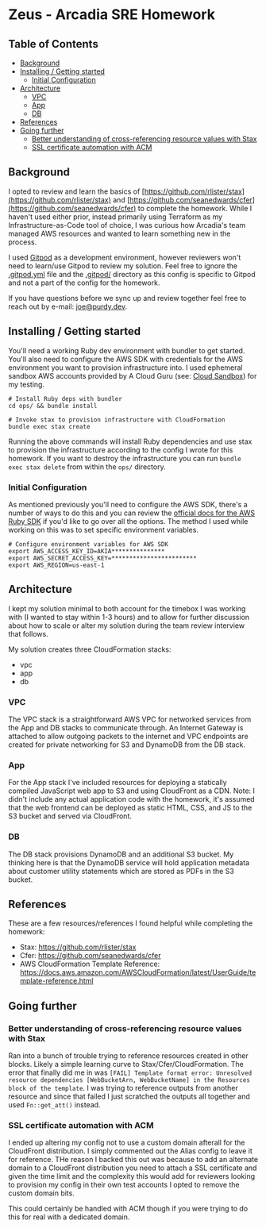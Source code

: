 # Zeus - Arcadia SRE Homework <!-- omit from toc -->

## Table of Contents <!-- omit from toc -->

- [Background](#background)
- [Installing / Getting started](#installing--getting-started)
  - [Initial Configuration](#initial-configuration)
- [Architecture](#architecture)
  - [VPC](#vpc)
  - [App](#app)
  - [DB](#db)
- [References](#references)
- [Going further](#going-further)
  - [Better understanding of cross-referencing resource values with Stax](#better-understanding-of-cross-referencing-resource-values-with-stax)
  - [SSL certificate automation with ACM](#ssl-certificate-automation-with-acm)

## Background

I opted to review and learn the basics of [https://github.com/rlister/stax](https://github.com/rlister/stax) and [https://github.com/seanedwards/cfer](https://github.com/seanedwards/cfer) to complete the homework. While I haven't used either prior, instead primarily using Terraform as my Infrastructure-as-Code tool of choice, I was curious how Arcadia's team managed AWS resources and wanted to learn something new in the process.

I used [Gitpod](https://www.gitpod.io/) as a development environment, however reviewers won't need to learn/use Gitpod to review my solution. Feel free to ignore the [.gitpod.yml](.gitpod.yml) file and the [.gitpod/](.gitpod/) directory as this config is specific to Gitpod and not a part of the config for the homework.

If you have questions before we sync up and review together feel free to reach out by e-mail: [joe@purdy.dev](mailto:joe@purdy.dev). 

## Installing / Getting started

You'll need a working Ruby dev environment with bundler to get started. You'll also need to configure the AWS SDK with credentials for the AWS environment you want to provision infrastructure into. I used ephemeral sandbox AWS accounts provided by A Cloud Guru (see: [Cloud Sandbox](https://acloudguru.com/platform/cloud-sandbox-playgrounds)) for my testing.

```shell
# Install Ruby deps with bundler
cd ops/ && bundle install

# Invoke stax to provision infrastructure with CloudFormation
bundle exec stax create
```

Running the above commands will install Ruby dependencies and use stax to provision the infrastructure according to the config I wrote for this homework. If you want to destroy the infrastructure you can run `bundle exec stax delete` from within the `ops/` directory.

### Initial Configuration

As mentioned previously you'll need to configure the AWS SDK, there's a number of ways to do this and you can review the [official docs for the AWS Ruby SDK](https://docs.aws.amazon.com/sdk-for-ruby/v3/developer-guide/setup-config.html) if you'd like to go over all the options. The method I used while working on this was to set specific environment variables.

```shell
# Configure environment variables for AWS SDK
export AWS_ACCESS_KEY_ID=AKIA***************
export AWS_SECRET_ACCESS_KEY=************************
export AWS_REGION=us-east-1
```

## Architecture

I kept my solution minimal to both account for the timebox I was working with (I wanted to stay within 1-3 hours) and to allow for further discussion about how to scale or alter my solution during the team review interview that follows.

My solution creates three CloudFormation stacks:
- vpc
- app
- db

### VPC

The VPC stack is a straightforward AWS VPC for networked services from the App and DB stacks to communicate through. An Internet Gateway is attached to allow outgoing packets to the internet and VPC endpoints are created for private networking for S3 and DynamoDB from the DB stack.

### App

For the App stack I've included resources for deploying a statically compiled JavaScript web app to S3 and using CloudFront as a CDN. Note: I didn't include any actual application code with the homework, it's assumed that the web frontend can be deployed as static HTML, CSS, and JS to the S3 bucket and served via CloudFront.

### DB

The DB stack provisions DynamoDB and an additional S3 bucket. My thinking here is that the DynamoDB service will hold application metadata about customer utility statements which are stored as PDFs in the S3 bucket. 

## References

These are a few resources/references I found helpful while completing the homework:

- Stax: https://github.com/rlister/stax
- Cfer: https://github.com/seanedwards/cfer
- AWS CloudFormation Template Reference: https://docs.aws.amazon.com/AWSCloudFormation/latest/UserGuide/template-reference.html

## Going further

### Better understanding of cross-referencing resource values with Stax

Ran into a bunch of trouble trying to reference resources created in other blocks. Likely a simple learning curve to Stax/Cfer/CloudFormation. The error that finally did me in was `[FAIL] Template format error: Unresolved resource dependencies [WebBucketArn, WebBucketName] in the Resources block of the template`. I was trying to reference outputs from another resource and since that failed I just scratched the outputs all together and used `Fn::get_att()` instead.

### SSL certificate automation with ACM

I ended up altering my config not to use a custom domain afterall for the CloudFront distribution. I simply commented out the Alias config to leave it for reference. THe reason I backed this out was because to add an alternate domain to a CloudFront distribution you need to attach a SSL certificate and given the time limit and the complexity this would add for reviewers looking to provision my config in their own test accounts I opted to remove the custom domain bits.

This could certainly be handled with ACM though if you were trying to do this for real with a dedicated domain.

